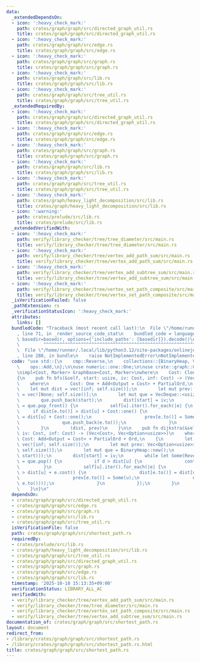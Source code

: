 ```yaml
---
data:
  _extendedDependsOn:
  - icon: ':heavy_check_mark:'
    path: crates/graph/graph/src/directed_graph_util.rs
    title: crates/graph/graph/src/directed_graph_util.rs
  - icon: ':heavy_check_mark:'
    path: crates/graph/graph/src/edge.rs
    title: crates/graph/graph/src/edge.rs
  - icon: ':heavy_check_mark:'
    path: crates/graph/graph/src/graph.rs
    title: crates/graph/graph/src/graph.rs
  - icon: ':heavy_check_mark:'
    path: crates/graph/graph/src/lib.rs
    title: crates/graph/graph/src/lib.rs
  - icon: ':heavy_check_mark:'
    path: crates/graph/graph/src/tree_util.rs
    title: crates/graph/graph/src/tree_util.rs
  _extendedRequiredBy:
  - icon: ':heavy_check_mark:'
    path: crates/graph/graph/src/directed_graph_util.rs
    title: crates/graph/graph/src/directed_graph_util.rs
  - icon: ':heavy_check_mark:'
    path: crates/graph/graph/src/edge.rs
    title: crates/graph/graph/src/edge.rs
  - icon: ':heavy_check_mark:'
    path: crates/graph/graph/src/graph.rs
    title: crates/graph/graph/src/graph.rs
  - icon: ':heavy_check_mark:'
    path: crates/graph/graph/src/lib.rs
    title: crates/graph/graph/src/lib.rs
  - icon: ':heavy_check_mark:'
    path: crates/graph/graph/src/tree_util.rs
    title: crates/graph/graph/src/tree_util.rs
  - icon: ':heavy_check_mark:'
    path: crates/graph/heavy_light_decomposition/src/lib.rs
    title: crates/graph/heavy_light_decomposition/src/lib.rs
  - icon: ':warning:'
    path: crates/prelude/src/lib.rs
    title: crates/prelude/src/lib.rs
  _extendedVerifiedWith:
  - icon: ':heavy_check_mark:'
    path: verify/library_checker/tree/tree_diameter/src/main.rs
    title: verify/library_checker/tree/tree_diameter/src/main.rs
  - icon: ':heavy_check_mark:'
    path: verify/library_checker/tree/vertex_add_path_sum/src/main.rs
    title: verify/library_checker/tree/vertex_add_path_sum/src/main.rs
  - icon: ':heavy_check_mark:'
    path: verify/library_checker/tree/vertex_add_subtree_sum/src/main.rs
    title: verify/library_checker/tree/vertex_add_subtree_sum/src/main.rs
  - icon: ':heavy_check_mark:'
    path: verify/library_checker/tree/vertex_set_path_composite/src/main.rs
    title: verify/library_checker/tree/vertex_set_path_composite/src/main.rs
  _isVerificationFailed: false
  _pathExtension: rs
  _verificationStatusIcon: ':heavy_check_mark:'
  attributes:
    links: []
  bundledCode: "Traceback (most recent call last):\n  File \"/home/runner/.local/lib/python3.12/site-packages/onlinejudge_verify/documentation/build.py\"\
    , line 71, in _render_source_code_stat\n    bundled_code = language.bundle(stat.path,\
    \ basedir=basedir, options={'include_paths': [basedir]}).decode()\n          \
    \         ^^^^^^^^^^^^^^^^^^^^^^^^^^^^^^^^^^^^^^^^^^^^^^^^^^^^^^^^^^^^^^^^^^^^^^^^^^^^^^^^^\n\
    \  File \"/home/runner/.local/lib/python3.12/site-packages/onlinejudge_verify/languages/rust.py\"\
    , line 288, in bundle\n    raise NotImplementedError\nNotImplementedError\n"
  code: "use std::{\n    cmp::Reverse,\n    collections::{BinaryHeap, VecDeque},\n\
    \    ops::Add,\n};\n\nuse numeric::one::One;\n\nuse crate::graph::GraphBase;\n\
    \nimpl<Cost, Marker> GraphBase<Cost, Marker>\nwhere\n    Cost: Clone + Copy,\n\
    {\n    pub fn bfs(&self, start: usize, iv: Cost, inf: Cost) -> (Vec<Cost>, Vec<Option<usize>>)\n\
    \    where\n        Cost: One + Add<Output = Cost> + PartialOrd,\n    {\n    \
    \    let mut dist = vec![inf; self.size()];\n        let mut prev: Vec<Option<usize>>\
    \ = vec![None; self.size()];\n        let mut que = VecDeque::<usize>::new();\n\
    \        que.push_back(start);\n        dist[start] = iv;\n        while let Some(u)\
    \ = que.pop_front() {\n            self[u].iter().for_each(|e| {\n           \
    \     if dist[e.to()] > dist[u] + Cost::one() {\n                    dist[e.to()]\
    \ = dist[u] + Cost::one();\n                    prev[e.to()] = Some(u);\n    \
    \                que.push_back(e.to());\n                }\n            });\n\
    \        }\n        (dist, prev)\n    }\n\n    pub fn dijkstra(&self, start: usize,\
    \ iv: Cost, inf: Cost) -> (Vec<Cost>, Vec<Option<usize>>)\n    where\n       \
    \ Cost: Add<Output = Cost> + PartialOrd + Ord,\n    {\n        let mut dist =\
    \ vec![inf; self.size()];\n        let mut prev: Vec<Option<usize>> = vec![None;\
    \ self.size()];\n        let mut que = BinaryHeap::new();\n        que.push(Reverse((iv,\
    \ start)));\n        dist[start] = iv;\n        while let Some(Reverse((d, u)))\
    \ = que.pop() {\n            if d > dist[u] {\n                continue;\n   \
    \         }\n            self[u].iter().for_each(|e| {\n                if dist[e.to()]\
    \ > dist[u] + e.cost() {\n                    dist[e.to()] = dist[u] + e.cost();\n\
    \                    prev[e.to()] = Some(u);\n                    que.push(Reverse((dist[e.to()],\
    \ e.to())));\n                }\n            });\n        }\n        (dist, prev)\n\
    \    }\n}\n"
  dependsOn:
  - crates/graph/graph/src/directed_graph_util.rs
  - crates/graph/graph/src/edge.rs
  - crates/graph/graph/src/graph.rs
  - crates/graph/graph/src/lib.rs
  - crates/graph/graph/src/tree_util.rs
  isVerificationFile: false
  path: crates/graph/graph/src/shortest_path.rs
  requiredBy:
  - crates/prelude/src/lib.rs
  - crates/graph/heavy_light_decomposition/src/lib.rs
  - crates/graph/graph/src/tree_util.rs
  - crates/graph/graph/src/directed_graph_util.rs
  - crates/graph/graph/src/graph.rs
  - crates/graph/graph/src/edge.rs
  - crates/graph/graph/src/lib.rs
  timestamp: '2025-10-18 15:13:35+09:00'
  verificationStatus: LIBRARY_ALL_AC
  verifiedWith:
  - verify/library_checker/tree/vertex_add_path_sum/src/main.rs
  - verify/library_checker/tree/tree_diameter/src/main.rs
  - verify/library_checker/tree/vertex_set_path_composite/src/main.rs
  - verify/library_checker/tree/vertex_add_subtree_sum/src/main.rs
documentation_of: crates/graph/graph/src/shortest_path.rs
layout: document
redirect_from:
- /library/crates/graph/graph/src/shortest_path.rs
- /library/crates/graph/graph/src/shortest_path.rs.html
title: crates/graph/graph/src/shortest_path.rs
---
```

